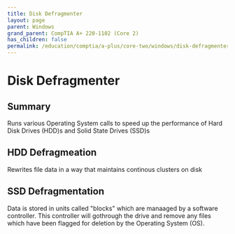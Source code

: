 ```yaml
---
title: Disk Defragmenter
layout: page
parent: Windows
grand_parent: CompTIA A+ 220-1102 (Core 2)
has_children: false
permalink: /education/comptia/a-plus/core-two/windows/disk-defragmenter/
---
```


# Disk Defragmenter

## Summary

Runs various Operating System calls to speed up the performance of Hard Disk Drives (HDD)s and Solid State Drives (SSD)s

## HDD Defragmeation

Rewrites file data in a way that maintains continous clusters on disk

## SSD Defragmentation

Data is stored in units called "blocks" which are manaaged by a software controller. This controller will gothrough the drive and remove any files which have been flagged for deletion by the Operating System (OS).
